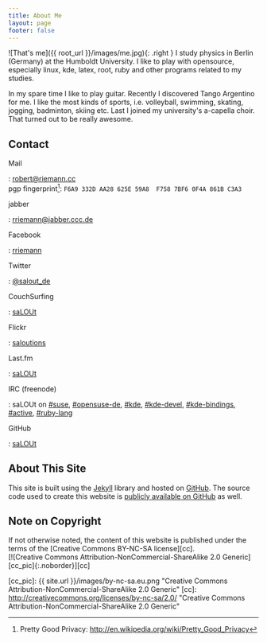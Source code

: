 ```yaml
---
title: About Me
layout: page
footer: false
---
```

![That's me]({{ root_url }}/images/me.jpg){: .right }
I study physics in Berlin (Germany) at the Humboldt University.
I like to play with opensource, especially linux, kde, latex,
root, ruby and other programs related to my studies.

In my spare time I like to play guitar. Recently I discovered
Tango Argentino for me. I like the most kinds of sports,
i.e. volleyball, swimming, skating, jogging, badminton,
skiing etc. Last I joined my university's a-capella choir.
That turned out to be really awesome.

## Contact


Mail

: <robert@riemann.cc> <br>
  pgp fingerprint[^1]: `F6A9 332D AA28 625E 59A8  F758 7BF6 0F4A 861B C3A3`

jabber

: <rriemann@jabber.ccc.de>

Facebook

: [rriemann](https://www.facebook.com/rriemann)

Twitter

: [@salout_de](https://twitter.com/salout_de)

CouchSurfing

: [saLOUt](http://www.couchsurfing.org/people/salout)

Flickr

: [saloutions](http://www.flickr.com/photos/27621704@N07/)

Last.fm

: [saLOUt](http://www.lastfm.de/user/saLOUt)

IRC (freenode)

: saLOUt on [#suse](irc://chat.freenode.org/suse),
  [#opensuse-de](irc://chat.freenode.org/opensuse-de),
  [#kde](irc://chat.freenode.org/kde),
  [#kde-devel](irc://chat.freenode.org/kde-devel),
  [#kde-bindings](irc://chat.freenode.org/kde-bindings),
  [#active](irc://chat.freenode.org/active),
  [#ruby-lang](irc://chat.freenode.org/ruby-lang)

GitHub

: [saLOUt](http://github.com/rriemann)

## About This Site

This site is built using the [Jekyll](http://github.com/mojombo/jekyll)
library and hosted on [GitHub](http://github.com/).
The source code used to create this website is [publicly available on GitHub](https://github.com/rriemann/rriemann.github.io/tree/source) as well.

## Note on Copyright

If not otherwise noted, the content of this website is published under the terms of the
[Creative Commons BY-NC-SA license][cc].   
[![Creative Commons Attribution-NonCommercial-ShareAlike 2.0 Generic][cc_pic]{:.noborder}][cc]

[cc_pic]: {{ site.url }}/images/by-nc-sa.eu.png "Creative Commons Attribution-NonCommercial-ShareAlike 2.0 Generic"
[cc]: http://creativecommons.org/licenses/by-nc-sa/2.0/ "Creative Commons Attribution-NonCommercial-ShareAlike 2.0 Generic"
[^1]: Pretty Good Privacy: <http://en.wikipedia.org/wiki/Pretty_Good_Privacy> 
